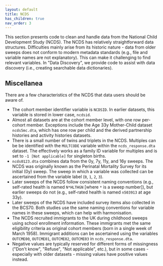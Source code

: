 ```yaml
---
layout: default
title: NCDS
has_children: true
nav_order: 3
---
```


This section presents code to clean and handle data from the National Child Development Study (NCDS). The NCDS has relatively straightforward data structures. Difficulties mainly arise from its historic nature - data from older sweeps does not conform to modern metadata standards (e.g., file and variable names are not explanatory). This can make it challenging to find relevant variables. In "Data Discovery", we provide code to assist with data discovery (i.e., creating searchable data dictionaries).

## Miscellanea

There are a few characteristics of the NCDS that data users should be aware of.

-   The cohort member identifier variable is `NCDSID`. In earlier datasets, this variable is stored in lower case, `ncdsid`.
-   Almost all datasets are at the cohort member level, with one row per-cohort member. Exceptions include the Age 33y Mother-Child dataset `ncds5mc.dta`, which has one row per child and the derived partnership histories and activity histories datasets.
-   There is a small number of twins and triplets in the NCDS. Multiples can be be identified with the `MULTCODE` variable within the `ncds_response.dta` dataset. The effectively works as a family ID variable for multiples and is set to `-1 [Not applicable]` for singleton births.
-   `ncds0123.dta` combines data from the 0y, 7y, 11y, and 16y sweeps. The NCDS was originally known as the Perinatal Mortality Survey for its initial (0y) sweep. The sweep in which a variable was collected can be ascertained from the variable label (`0`, `1`, `2`, `3`).
-   Later sweeps of the NCDS follow consistent naming conventions (e.g., self-rated health is named `N*HLTHGN` [where `*` is a sweep number]), but earlier sweeps do not (e.g., self-rated health is named `n503913` at age 33y).
-   Later sweeps of the NCDS have included survey items also collected in the BCS70. Both studies use the same naming conventions for variable names in these sweeps, which can help with harmonisation.
-   The NCDS recruited immigrants to the UK during childhood sweeps using school enrollment information. These immigrants met the same eligibility criteria as original cohort members (born in a single week of March 1958). Immigrant additions can be ascertained using the variables `OUTCME00`, `OUTCME01`, `OUTCME02`, `OUTCME03` in `ncds_response.dta`.
-   Negative values are typically reserved for different forms of missingness ("Don't know", "Refuse", "Not applicable", etc.), but in some cases - especially with older datasets - missing values have positive values instead.